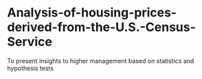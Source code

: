 # Analysis-of-housing-prices-derived-from-the-U.S.-Census-Service
To present insights to higher management based on statistics and hypothesis tests
